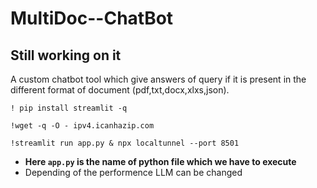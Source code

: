 # MultiDoc--ChatBot 
## Still working on it
A custom chatbot tool which give answers of query if it is present in the different format of document (pdf,txt,docx,xlxs,json).

```
! pip install streamlit -q
```
```
!wget -q -O - ipv4.icanhazip.com
```
```
!streamlit run app.py & npx localtunnel --port 8501
```
-  **Here `app.py` is the name of python file which we have to execute**
- Depending of the performence LLM can be changed
